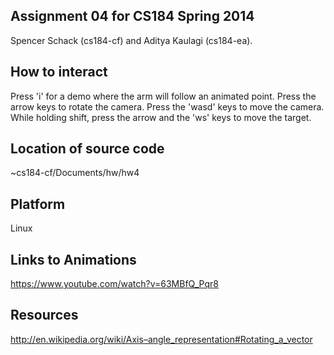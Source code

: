 Assignment 04 for CS184 Spring 2014
--------------------------------------------------------------------------------
Spencer Schack (cs184-cf) and Aditya Kaulagi (cs184-ea).

How to interact
--------------------------------------------------------------------------------
Press 'i' for a demo where the arm will follow an animated point.
Press the arrow keys to rotate the camera.
Press the 'wasd' keys to move the camera.
While holding shift, press the arrow and the 'ws' keys to move the target.

Location of source code
--------------------------------------------------------------------------------
~cs184-cf/Documents/hw/hw4

Platform
--------------------------------------------------------------------------------
Linux

Links to Animations
--------------------------------------------------------------------------------
https://www.youtube.com/watch?v=63MBfQ_Pqr8

Resources
--------------------------------------------------------------------------------
http://en.wikipedia.org/wiki/Axis–angle_representation#Rotating_a_vector